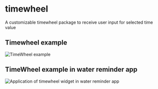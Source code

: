 # timewheel
A customizable timewheel package to receive user input for selected time value

## Timewheel example
![TimeWheel example](https://github.com/gideonpeters/timewheel/blob/master/assets/timewheel.jpg?raw=true)


## TimeWheel example in water reminder app
![Application of timewheel widget in water reminder app](https://github.com/gideonpeters/timewheel/blob/master/assets/applied.jpg?raw=true)
